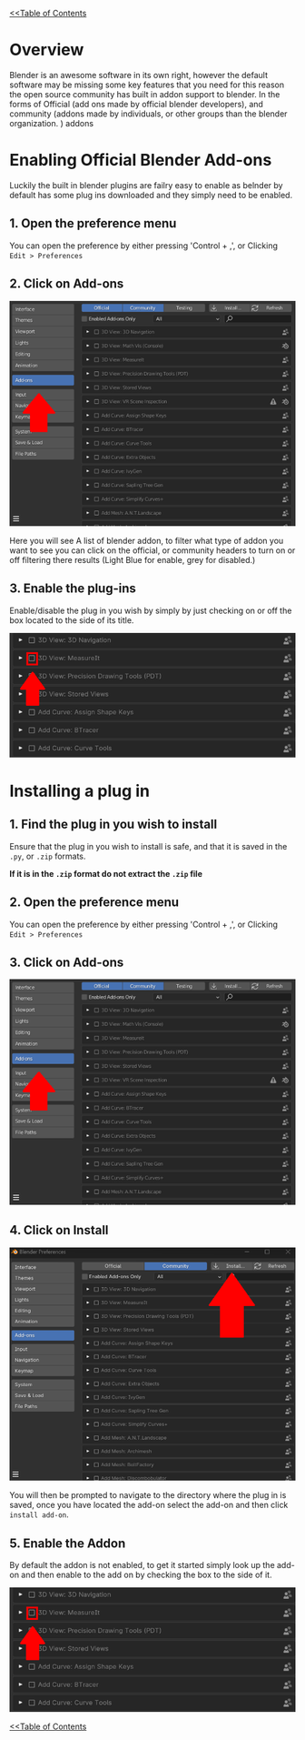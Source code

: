 <link rel="stylesheet" href="style.css">

[<<Table of Contents](README.md)
# Overview


<div class="information">

Blender is an awesome software in its own right, however the default software may be missing some key features that you need for this reason the open source community has built in addon support to blender. In the forms of Official (add ons made by official blender developers), and community (addons made by individuals, or other groups than the blender organization. ) addons

</div>

# Enabling Official Blender Add-ons

<div class="information">
 Luckily the built in blender plugins are failry easy to enable as belnder by default has some plug ins downloaded and they simply need to be enabled.
</div>



## 1. Open the preference menu 
   
   You can open the preference by either pressing 'Control + ,', or Clicking `Edit > Preferences`
## 2. Click on Add-ons
![Preference Menu](images/preferenceMenu.png)
 <div class="information">
Here you will see A list of blender addon, to filter what type of addon you want to see you can click on the official, or community headers to turn on or off filtering there results (Light Blue for enable, grey for disabled.)
</div>

## 3. Enable the plug-ins

Enable/disable the plug in you wish by simply by just checking on or off the box located to the side of its title.

![Enable addon button highlighted](images/enableAddonButton.png)

# Installing a plug in 

## 1. Find the plug in you wish to install

Ensure that the plug in you wish to install is safe, and that it is saved in the `.py`, or `.zip` formats.

**If it is in the `.zip` format do not extract the `.zip` file**

## 2. Open the preference menu 

You can open the preference by either pressing 'Control + ,', or Clicking `Edit > Preferences`

## 3. Click on Add-ons

![Preference Menu](images/preferenceMenu.png)

## 4. Click on Install 

![Install Button in the preference menu](images\installAddOnMenu.png)

You will then be prompted to navigate to the directory where the plug in is saved, once you have located the add-on select the add-on and then click `install add-on`.

## 5. Enable the Addon

By default the addon is not enabled, to get it started simply look up the add-on and then enable to the add on by checking the box to the side of it. 

![Enable addon button highlighted](images/enableAddonButton.png)

[<<Table of Contents](README.md)
